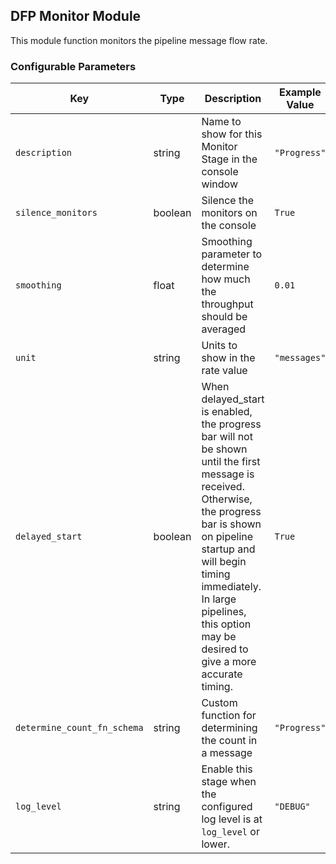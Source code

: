 <!--
SPDX-FileCopyrightText: Copyright (c) 2022-2024, NVIDIA CORPORATION & AFFILIATES. All rights reserved.
SPDX-License-Identifier: Apache-2.0

Licensed under the Apache License, Version 2.0 (the "License");
you may not use this file except in compliance with the License.
You may obtain a copy of the License at

http://www.apache.org/licenses/LICENSE-2.0

Unless required by applicable law or agreed to in writing, software
distributed under the License is distributed on an "AS IS" BASIS,
WITHOUT WARRANTIES OR CONDITIONS OF ANY KIND, either express or implied.
See the License for the specific language governing permissions and
limitations under the License.
-->

## DFP Monitor Module

This module function monitors the pipeline message flow rate.

### Configurable Parameters

| Key                         | Type    | Description                                                | Example Value | Default Value |
| ----------------------------|---------|------------------------------------------------------------|---------------|---------------|
| `description`               | string  | Name to show for this Monitor Stage in the console window  | `"Progress"`    | `"Progress"`    |
| `silence_monitors`          | boolean    | Silence the monitors on the console                        | `True`     | `False`        |
| `smoothing`                 | float   | Smoothing parameter to determine how much the throughput should be averaged | `0.01` | `0.05` |
| `unit`                      | string  | Units to show in the rate value                             | `"messages"`    | `"messages"`    |
| `delayed_start`             | boolean    | When delayed_start is enabled, the progress bar will not be shown until the first message is received. Otherwise, the progress bar is shown on pipeline startup and will begin timing immediately. In large pipelines, this option may be desired to give a more accurate timing. | `True`  | `False`   |
| `determine_count_fn_schema` | string  | Custom function for determining the count in a message      | `"Progress"`    | `"Progress"`    |
| `log_level`                 | string  | Enable this stage when the configured log level is at `log_level` or lower. | `"DEBUG"` | `"INFO"` |
